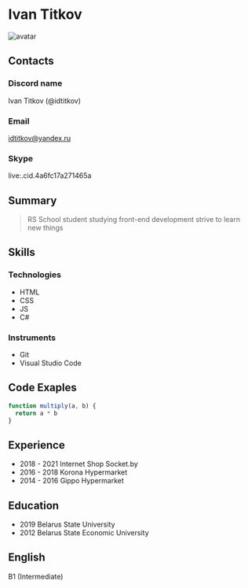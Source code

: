 # Ivan Titkov
![avatar](https://pickaface.net/gallery/avatar/karl52d63034e0a8a.png)
## Contacts
### Discord name
Ivan Titkov (@idtitkov)
### Email
idtitkov@yandex.ru
### Skype
live:.cid.4a6fc17a271465a

## Summary
> RS School student
> studying front-end development
> strive to learn new things

## Skills
### Technologies
- HTML
- CSS
- JS
- C#
### Instruments
- Git
- Visual Studio Code

## Code Exaples
```js
function multiply(a, b) {
  return a * b
}
```

## Experience
- 2018 - 2021 Internet Shop Socket.by
- 2016 - 2018 Korona Hypermarket
- 2014 - 2016 Gippo Hypermarket

## Education
- 2019 Belarus State University
- 2012 Belarus State Economic University

## English
B1 (Intermediate)